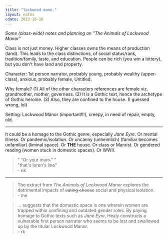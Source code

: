 ```yaml
---
title: "lockwood mano."
layout: notes
cdate: 2023-10-16
---
```


*Some (class-wide) notes and planning on "The Animals of Lockwood Manor"*

Class is not just money. Higher classes owns the means of production (land). This leads to the class distinctions, of social status/rank, tradition/family, taste, and education. People can be rich (you win a lottery), but you don't have land and property.

Character: 1st person narrator, probably young, probably wealthy (upper-class), anxious, probably female, Untitled.

Why female? (1) All of the other characters references are female viz. grandmother, mother, governess. (2) It is a Gothic text, hence the archetype of Gothic heroine. (3) Also, they are confined to the house. (I guessed wrong, lol)

Setting: Lockwood Manor (important!!!), creepy, in need of repair, empty, old.

---

It could be a homage to the Gothic genre, especially *Jane Eyre*. Or mental illness. Or pandemic/isolation. Or uncanny (unheimlich) (familiar becomes unfamiliar) (liminal space). Or **THE** house. Or class or Marxist. Or gendered reading (women stuck in domestic spaces). Or WWII.

> " "Or your mum." "  
> "that's loren's line"  
> \- nk

---

> The extract from *The Animals of Lockwood Manor* explores the detrimental impacts of ~~eating cheese~~ social and physical isolation.  
> \- me

> ... suggests that the domestic space is one wherein women are trapped within confining and outdated gender roles. By paying homage to Gothic texts such as *Jane Eyre*, Healy constructs a vulnerable first person narrator who seems to be lost and swallowed up by the titular Lockwood Manor.  
> \- rk
